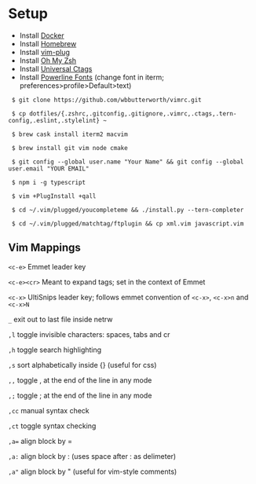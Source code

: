 # Setup

- Install [Docker](https://docs.docker.com/docker-for-mac/install)
- Install [Homebrew](https://github.com/Homebrew/brew)
- Install [vim-plug](https://github.com/junegunn/vim-plug)
- Install [Oh My Zsh](https://github.com/robbyrussell/oh-my-zsh)
- Install [Universal Ctags](https://github.com/universal-ctags/ctags)
- Install [Powerline Fonts](https://github.com/powerline/fonts) (change font in iterm; preferences>profile>Default>text)

```
 $ git clone https://github.com/wbbutterworth/vimrc.git

 $ cp dotfiles/{.zshrc,.gitconfig,.gitignore,.vimrc,.ctags,.tern-config,.eslint,.stylelint} ~

 $ brew cask install iterm2 macvim

 $ brew install git vim node cmake

 $ git config --global user.name "Your Name" && git config --global user.email "YOUR EMAIL"

 $ npm i -g typescript

 $ vim +PlugInstall +qall

 $ cd ~/.vim/plugged/youcompleteme && ./install.py --tern-completer

 $ cd ~/.vim/plugged/matchtag/ftplugin && cp xml.vim javascript.vim
```

## Vim Mappings

```<c-e>``` Emmet leader key

```<c-e><cr>``` Meant to expand tags; set in the context of Emmet

```<c-x>``` UltiSnips leader key; follows emmet convention of ```<c-x>```, ```<c-x>n``` and ```<c-x>N```

```_``` exit out to last file inside netrw

```,l``` toggle invisible characters: spaces, tabs and cr  

```,h``` toggle search highlighting  

```,s``` sort alphabetically inside {} (useful for css)

```,,``` toggle , at the end of the line in any mode  

```,;``` toggle ; at the end of the line in any mode  

```,cc``` manual syntax check  

```,ct``` toggle syntax checking  

```,a=``` align block by =  

```,a:``` align block by : (uses space after : as delimeter)  

```,a"``` align block by " (useful for vim-style comments)  
